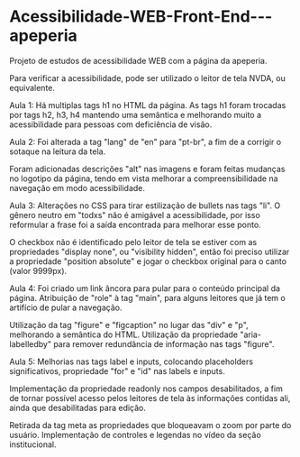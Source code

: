 # Acessibilidade-WEB-Front-End---apeperia
Projeto de estudos de acessibilidade WEB com a página da apeperia.

Para verificar a acessibilidade, pode ser utilizado o leitor de tela NVDA, ou equivalente.

Aula 1: Há multiplas tags h1 no HTML da página. As tags h1 foram trocadas por tags h2, h3, h4 mantendo uma semântica e melhorando muito a acessibilidade para pessoas com deficiência de visão.

Aula 2: Foi alterada a tag "lang" de "en" para "pt-br", a fim de a corrigir o sotaque na leitura da tela. 

Foram adicionadas descrições "alt" nas imagens e foram feitas mudanças no logotipo da página, tendo em vista melhorar a compreensibilidade na navegação em modo acessibilidade.

Aula 3: Alterações no CSS para tirar estilização de bullets nas tags "li". O gênero neutro em "todxs" não é amigável a acessibilidade, por isso reformular a frase foi a saída encontrada para melhorar esse ponto. 

O checkbox não é identificado pelo leitor de tela se estiver com as propriedades "display none", ou "visibility hidden", então foi preciso utilizar a propriedade "position absolute" e jogar o checkbox original para o canto (valor 9999px).

Aula 4: Foi criado um link âncora para pular para o conteúdo principal da página. Atribuição de "role" à tag "main", para alguns leitores que já tem o artifício de pular a navegação. 

Utilização da tag "figure" e "figcaption" no lugar das "div" e "p", melhorando a semântica do HTML. Utilização da propriedade "aria-labelledby" para remover redundância de informação nas tags "figure".

Aula 5: Melhorias nas tags label e inputs, colocando placeholders significativos, propriedade "for" e "id" nas labels e inputs. 

Implementação da propriedade readonly nos campos desabilitados, a fim de tornar possível acesso pelos leitores de tela às informações contidas ali, ainda que desabilitadas para edição. 

Retirada da tag meta as propriedades que bloqueavam o zoom por parte do usuário. Implementação de controles e legendas no vídeo da seção institucional.